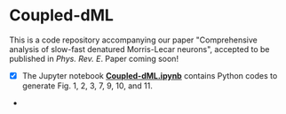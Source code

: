 # Coupled-dML
This is a code repository accompanying our paper "Comprehensive analysis of slow-fast denatured Morris-Lecar neurons", accepted to be published in *Phys. Rev. E*. Paper coming soon!

-[x] The Jupyter notebook **[Coupled-dML.ipynb](https://github.com/indrag49/Coupled-dML/blob/main/Coupled-dML.ipynb)** contains Python codes to generate Fig. 1, 2, 3, 7, 9, 10, and 11.
- 
